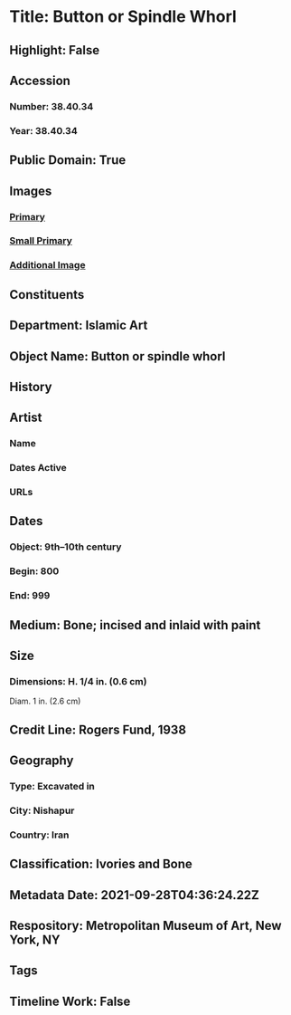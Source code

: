 # Title: Button or Spindle Whorl
## Highlight: False
## Accession
### Number: 38.40.34
### Year: 38.40.34
## Public Domain: True
## Images
### [Primary](https://images.metmuseum.org/CRDImages/is/original/sf38-40-34z.jpg)
### [Small Primary](https://images.metmuseum.org/CRDImages/is/web-large/sf38-40-34z.jpg)
### [Additional Image](https://images.metmuseum.org/CRDImages/is/original/sf38-40-34a.jpg)
## Constituents
## Department: Islamic Art
## Object Name: Button or spindle whorl
## History
## Artist
### Name
### Dates Active
### URLs
## Dates
### Object: 9th–10th century
### Begin: 800
### End: 999
## Medium: Bone; incised and inlaid with paint
## Size
### Dimensions: H. 1/4 in. (0.6 cm)
Diam. 1 in. (2.6 cm)
## Credit Line: Rogers Fund, 1938
## Geography
### Type: Excavated in
### City: Nishapur
### Country: Iran
## Classification: Ivories and Bone
## Metadata Date: 2021-09-28T04:36:24.22Z
## Respository: Metropolitan Museum of Art, New York, NY
## Tags
## Timeline Work: False